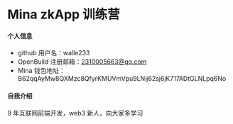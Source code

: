 # Mina zkApp 训练营


#### 个人信息

- github 用户名：walle233
- OpenBuild 注册邮箱：2310005663@qq.com
- Mina 钱包地址：B62qqAyMw8QXMzc8QfyrKMUVmVpu9LNij62sj6jK717ADtGLNLpq6No

#### 自我介绍

9 年互联网前端开发，web3 新人，向大家多学习
